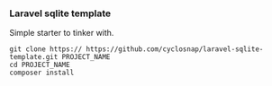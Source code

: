 ### Laravel sqlite template

Simple starter to tinker with. 

```
git clone https:// https://github.com/cyclosnap/laravel-sqlite-template.git PROJECT_NAME
cd PROJECT_NAME
composer install
```

